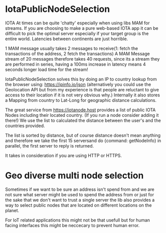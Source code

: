 # IotaPublicNodeSelection


IOTA At times can be quite 'chatty' especially when using libs MAM for streams.
If you are choosing to make a pure web-based IOTA app it can be difficult to pick the optimal server especially if
your target group is the entire world. Latencies between continents are just horrible.

1 MAM message usually takes 2 messages to receive(1: fetch the transactions of the address, 2 fetch the transactions)
A MAM Message stream of 20 messages therefore takes 40 requests, since its a stream they are performed in series, having a 100ms increase in latency means 4 seconds longer load time for the stream!

IotaPublicNodeSelection solves this by doing an IP to country lookup from the browser using: https://ipinfo.io/json (alternatively you could use the Geolocation API but from my experience is that people are reluctant to give access to their location if it is not very obvious why.)
Internally it also stores a Mapping from country to Lat-Long for geographic distance calculations.

The great service from https://iotanode.host provides a list of public IOTA Nodes including their located country. (If you run a node consider adding it there!)
We use the list to calculated the distance between the user's and the countries provided.

The list is sorted by distance, but of course distance doesn't mean anything and therefore we take the first 15 serversand do {command: getNodeInfo} in parallel, the first server to reply is returned.

It takes in consideration if you are using HTTP or HTTPS.


# Geo diverse multi node selection

Sometimes if we want to be sure an address isn't spend from and we are not sure what server might be used to spend the address from or just for the sake that we don't want to trust a single server the lib also provides a way to select public nodes that are located on different locations on the planet.

For IoT related applications this might not be that usefull but for human facing interfaces this might be neccecary to prevent human error.


